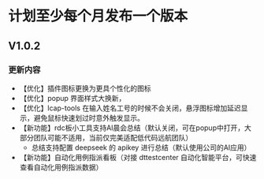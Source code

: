 # 计划至少每个月发布一个版本

## V1.0.2

### 更新内容

- 【优化】插件图标更换为更具个性化的图标
- 【优化】popup 界面样式大换新，
- 【优化】lcap-tools 在输入姓名工号的时候不会关闭，悬浮图标增加延迟显示，避免鼠标快速划过时意外触发显示。
- 【新功能】rdc板小工具支持AI晨会总结（默认关闭，可在popup中打开，大部分团队可能不适用，当前仅完美适配低代码远航团队）
  - 总结支持配置 deepseek 的 apikey 进行总结（默认使用公司的AI应用）
- 【新功能】自动化用例指派看板（对接 dttestcenter 自动化智能平台，可快速查看自动化用例指派数据）
